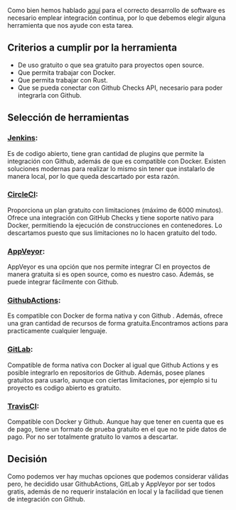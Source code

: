 Como bien hemos hablado [aquí]() para el correcto desarrollo de software es necesario emplear integración continua, por lo que debemos elegir alguna herramienta que nos ayude con esta tarea.

## Criterios a cumplir por la herramienta

- De uso gratuito o que sea gratuito para proyectos open source.
- Que permita trabajar con Docker.
- Que permita trabajar con Rust.
- Que se pueda conectar con Github Checks API, necesario para poder integrarla con Github.

## Selección de herramientas

### [Jenkins](https://www.jenkins.io): 
Es de codigo abierto, tiene gran cantidad de plugins que permite la integración con Github, además de que es compatible con Docker. Existen soluciones modernas para realizar lo mismo sin tener que instalarlo de manera local, por lo que queda descartado por esta razón.

### [CircleCI](https://circleci.com/):
Proporciona un plan gratuito con limitaciones (máximo de 6000 minutos). Ofrece una integración con GitHub Checks y tiene soporte nativo para Docker, permitiendo la ejecución de construcciones en contenedores. Lo descartamos puesto que sus limitaciones no lo hacen gratuito del todo.

### [AppVeyor](https://www.appveyor.com/):
AppVeyor es una opción que nos permite integrar CI en proyectos de manera gratuita si es open source, como es nuestro caso. Además, se puede integrar fácilmente con Github.

### [GithubActions](https://docs.github.com/es/actions):
Es compatible con Docker de forma nativa y con Github . Además, ofrece una gran cantidad de recursos de forma gratuita.Encontramos actions para practicamente cualquier lenguaje.

### [GitLab](https://docs.gitlab.com/ee/ci/):
Compatible de forma nativa con Docker al igual que Github Actions y es posible integrarlo en repositorios de Github. Además, posee planes gratuitos para usarlo, aunque con ciertas limitaciones, por ejemplo si tu proyecto es codigo abierto es gratuito.

### [TravisCI](https://www.travis-ci.com): 
Compatible con Docker y Github. Aunque hay que tener en cuenta que es de pago, tiene un formato de prueba gratuito en el que no te pide datos de pago. Por no ser totalmente gratuito lo vamos a descartar.


## Decisión
Como podemos ver hay muchas opciones que podemos considerar válidas pero, he decidido usar GithubActions, GitLab y AppVeyor por ser todos gratis, además de no requerir instalación en local y la facilidad que tienen de integración con Github.